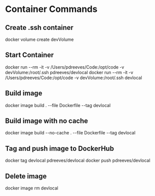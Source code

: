# Container Commands

## Create .ssh container
docker volume create devVolume

## Start Container
docker run --rm -it -v /Users/pdreeves/Code:/opt/code -v devVolume:/root/.ssh pdreeves/devlocal
docker run --rm -it -v /Users/pdreeves/Code:/opt/code -v devVolume:/root/.ssh devlocal

## Build image
docker image build . --file Dockerfile --tag devlocal

## Build image with no cache
docker image build --no-cache . --file Dockerfile --tag devlocal

## Tag and push image to DockerHub
docker tag devlocal pdreeves/devlocal
docker push pdreeves/devlocal

## Delete image
docker image rm devlocal
